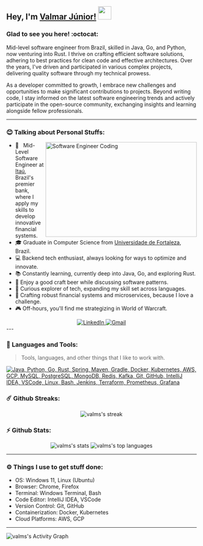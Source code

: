 <!-- <p align="left"><img src="https://komarev.com/ghpvc/?username=MehedilslamRipon&label=Profile%20views&color=0e75b6&style=flat" alt="MehedilslamRipon" /> <img src="https://media.giphy.com/media/mGcNjsfWAjY5AEZNw6/giphy.gif" width="50"> </p> -->

## Hey, I'm [Valmar Júnior!](https://github.com/valms/) <img src="https://media.giphy.com/media/WUlplcMpOCEmTGBtBW/giphy.gif" width="35">

### Glad to see you here! :octocat:

Mid-level software engineer from Brazil, skilled in Java, Go, and Python, now venturing into Rust. I thrive on crafting efficient software solutions, adhering to best practices for clean code and effective architectures. Over the years, I've driven and participated in various complex projects, delivering quality software through my technical prowess.

As a developer committed to growth, I embrace new challenges and opportunities to make significant contributions to projects. Beyond writing code, I stay informed on the latest software engineering trends and actively participate in the open-source community, exchanging insights and learning alongside fellow professionals.

---

### :blush: Talking about Personal Stuffs:

<img align="right" height="250" width="400" alt="Software Engineer Coding" src="https://media.giphy.com/media/qgQUggAC3Pfv687qPC/giphy.gif" />




- 💼 &nbsp; Mid-Level Software Engineer at [Itaú](https://github.com/itau), Brazil's premier bank, where I apply my skills to develop innovative financial systems.
- 🎓 Graduate in Computer Science from [Universidade de Fortaleza](https://www.unifor.br/international), Brazil.
- 💻 Backend tech enthusiast, always looking for ways to optimize and innovate.
- 📚 Constantly learning, currently deep into Java, Go, and exploring Rust.
- 🍺 Enjoy a good craft beer while discussing software patterns.
- 🚀 Curious explorer of tech, expanding my skill set across languages.
- 🔧 Crafting robust financial systems and microservices, because I love a challenge.
- 🎮 Off-hours, you'll find me strategizing in World of Warcraft.



<div align="center">
    <a href="https://www.linkedin.com/in/valmarjunior/">
        <img src="https://skillicons.dev/icons?i=linkedin" alt="LinkedIn" />
    </a>
    <a href="mailto:dev.fjunior@gmail.com?subject=Hello%20Valmar,%20From%20Github">
        <img src="https://skillicons.dev/icons?i=gmail" alt="Gmail" />
    </a>
</div>
---

### :dart: Languages and Tools:
> Tools, languages, and other things that I like to work with.

[![Java, Python, Go, Rust, Spring, Maven, Gradle, Docker, Kubernetes, AWS, GCP, MySQL, PostgreSQL, MongoDB, Redis, Kafka, Git, GitHub, IntelliJ IDEA, VSCode, Linux, Bash, Jenkins, Terraform, Prometheus, Grafana](https://skillicons.dev/icons?i=java,python,go,rust,spring,maven,gradle,docker,kubernetes,aws,gcp,mysql,postgres,mongodb,redis,kafka,git,github,idea,vscode,linux,bash,jenkins,terraform,prometheus,grafana)](https://github.com/valms)


### ☄️ Github Streaks:

<p align="center">
    <img alt="valms's streak" src="https://github-readme-streak-stats.herokuapp.com/?user=valms&theme=tokyonight&hide_border=true"/>
</p>


### ⚡ Github Stats:

<p align="center">
	<img src="https://github-readme-stats.vercel.app/api?username=valms&show_icons=true&hide_border=true&theme=tokyonight" alt="valms's stats" />
	<img src="https://github-readme-stats.vercel.app/api/top-langs?username=valms&show_icons=true&locale=en&layout=compact&theme=tokyonight&hide_border=true" alt="valms's top languages"/>
</p>

---

### ⚙️ Things I use to get stuff done:

- OS: Windows 11, Linux (Ubuntu)
- Browser: Chrome, Firefox
- Terminal: Windows Terminal, Bash
- Code Editor: IntelliJ IDEA, VSCode
- Version Control: Git, GitHub
- Containerization: Docker, Kubernetes
- Cloud Platforms: AWS, GCP

---

<p>
<img alt="valms's Activity Graph" src="https://github-readme-activity-graph.vercel.app/graph?username=valms&theme=tokyo-night&hide_border=true" />
</p>
